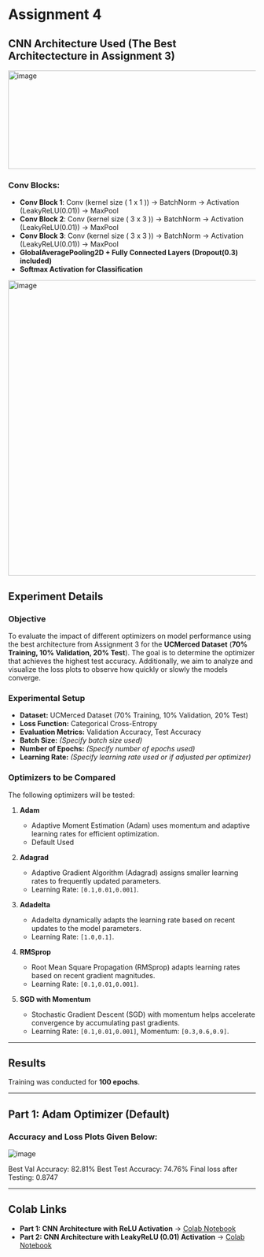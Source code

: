 # Assignment 4

## CNN Architecture Used (The Best Architectecture in Assignment 3)

<img src="https://github.com/user-attachments/assets/8f72a97d-c298-49d1-a3aa-87ff630e36e6" alt="image" width="900" height="200" />







### Conv Blocks:
- **Conv Block 1**: Conv (kernel size ( 1 x 1 )) → BatchNorm → Activation (LeakyReLU(0.01)) → MaxPool
- **Conv Block 2**: Conv (kernel size ( 3 x 3 )) → BatchNorm → Activation (LeakyReLU(0.01)) → MaxPool
- **Conv Block 3**: Conv (kernel size ( 3 x 3 )) → BatchNorm → Activation (LeakyReLU(0.01)) → MaxPool
- **GlobalAveragePooling2D + Fully Connected Layers (Dropout(0.3) included)**
- **Softmax Activation for Classification**

<img width="600" alt="image" src="https://github.com/user-attachments/assets/b508d3e5-23a0-430c-ab65-f3ea1dc8bcb0" />


## Experiment Details

### Objective  
To evaluate the impact of different optimizers on model performance using the best architecture from Assignment 3 for the **UCMerced Dataset** (**70% Training, 10% Validation, 20% Test**). The goal is to determine the optimizer that achieves the highest test accuracy. Additionally, we aim to analyze and visualize the loss plots to observe how quickly or slowly the models converge.  

### Experimental Setup  
- **Dataset:** UCMerced Dataset (70% Training, 10% Validation, 20% Test)  
- **Loss Function:** Categorical Cross-Entropy  
- **Evaluation Metrics:** Validation Accuracy, Test Accuracy  
- **Batch Size:** _(Specify batch size used)_  
- **Number of Epochs:** _(Specify number of epochs used)_  
- **Learning Rate:** _(Specify learning rate used or if adjusted per optimizer)_  

### Optimizers to be Compared  
The following optimizers will be tested:  

1. **Adam**  
   - Adaptive Moment Estimation (Adam) uses momentum and adaptive learning rates for efficient optimization.   
   - Default Used
  
2. **Adagrad**  
   - Adaptive Gradient Algorithm (Adagrad) assigns smaller learning rates to frequently updated parameters.  
   - Learning Rate: `[0.1,0.01,0.001]`.
       

3. **Adadelta**  
   - Adadelta dynamically adapts the learning rate based on recent updates to the model parameters.  
   - Learning Rate: `[1.0,0.1]`.


4. **RMSprop**  
   - Root Mean Square Propagation (RMSprop) adapts learning rates based on recent gradient magnitudes.  
   - Learning Rate: `[0.1,0.01,0.001]`.

  
5. **SGD with Momentum**  
   - Stochastic Gradient Descent (SGD) with momentum helps accelerate convergence by accumulating past gradients.  
   - Learning Rate: `[0.1,0.01,0.001]`, Momentum: `[0.3,0.6,0.9]`.  

---

## Results
Training was conducted for **100 epochs**.

---

## **Part 1: Adam Optimizer (Default)**

### Accuracy and Loss Plots Given Below:
![image](https://github.com/user-attachments/assets/6a9a7ecf-c47e-4ab3-907f-d82c9d5177dc)



Best Val Accuracy: 82.81%
Best Test Accuracy: 74.76%
Final loss after Testing: 0.8747

---

## **Colab Links**
- **Part 1: CNN Architecture with ReLU Activation** → [Colab Notebook](https://colab.research.google.com/drive/13KHPbInQRBPFz_22U4aOXWz_WgNgXf_B#scrollTo=oWZiyaG-auD7)
- **Part 2: CNN Architecture with LeakyReLU (0.01) Activation** → [Colab Notebook](https://colab.research.google.com/drive/1fI3PFIwaAqyts_JlzwSLjfjLuoGZUoVQ?usp=sharing)
